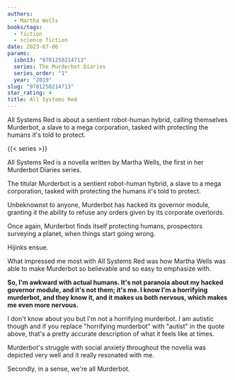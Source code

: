 ```yaml
---
authors:
  - Martha Wells
books/tags:
  - fiction
  - science fiction
date: 2023-07-06
params:
  isbn13: "9781250214713"
  series: The Murderbot Diaries
  series_order: "1"
  year: "2019"
slug: "9781250214713"
star_rating: 4
title: All Systems Red
---
```


All Systems Red is about a sentient robot-human hybrid, calling themselves Murderbot, a slave to a mega corporation, tasked with protecting the humans it's told to protect.

<!--more-->

{{< series >}}

All Systems Red is a novella written by Martha Wells, the first in her Murderbot Diaries series.

The titular Murderbot is a sentient robot-human hybrid, a slave to a mega corporation, tasked with protecting the humans it's told to protect.

Unbeknownst to anyone, Murderbot has hacked its governor module, granting it the ability to refuse any orders given by its corporate overlords.

Once again, Murderbot finds itself protecting humans, prospectors surveying a planet, when things start going wrong.

Hijinks ensue.

What impressed me most with All Systems Red was how Martha Wells was able to make Murderbot so believable and so easy to emphasize with.

**So, I'm awkward with actual humans. It's not paranoia about my hacked governor module, and it's not them; it's me. I know I'm a horrifying murderbot, and they know it, and it makes us both nervous, which makes me even more nervous.**

I don't know about you but I'm not a horrifying murderbot. I am autistic though and if you replace "horrifying murderbot" with "autist" in the quote above, that's a pretty accurate description of what it feels like at times.

Murderbot's struggle with social anxiety throughout the novella was depicted very well and it really resonated with me.

Secondly, in a sense, we're all Murderbot.
